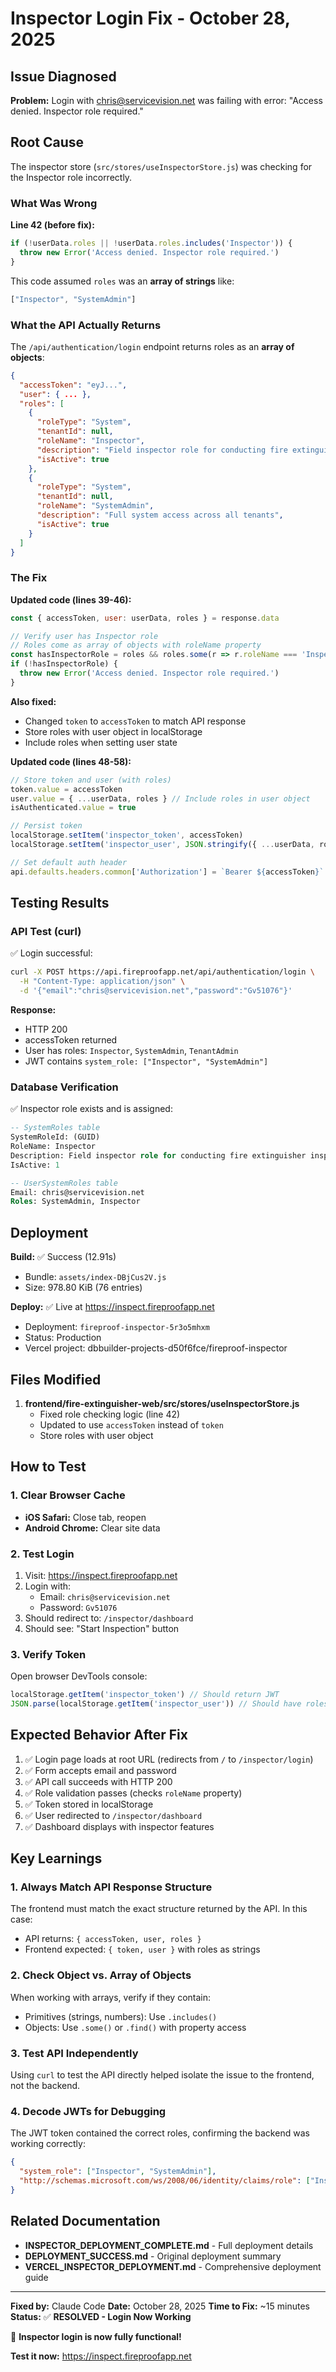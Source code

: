 # Inspector Login Fix - October 28, 2025

## Issue Diagnosed

**Problem:** Login with chris@servicevision.net was failing with error: "Access denied. Inspector role required."

## Root Cause

The inspector store (`src/stores/useInspectorStore.js`) was checking for the Inspector role incorrectly.

### What Was Wrong

**Line 42 (before fix):**
```javascript
if (!userData.roles || !userData.roles.includes('Inspector')) {
  throw new Error('Access denied. Inspector role required.')
}
```

This code assumed `roles` was an **array of strings** like:
```javascript
["Inspector", "SystemAdmin"]
```

### What the API Actually Returns

The `/api/authentication/login` endpoint returns roles as an **array of objects**:

```json
{
  "accessToken": "eyJ...",
  "user": { ... },
  "roles": [
    {
      "roleType": "System",
      "tenantId": null,
      "roleName": "Inspector",
      "description": "Field inspector role for conducting fire extinguisher inspections",
      "isActive": true
    },
    {
      "roleType": "System",
      "tenantId": null,
      "roleName": "SystemAdmin",
      "description": "Full system access across all tenants",
      "isActive": true
    }
  ]
}
```

### The Fix

**Updated code (lines 39-46):**
```javascript
const { accessToken, user: userData, roles } = response.data

// Verify user has Inspector role
// Roles come as array of objects with roleName property
const hasInspectorRole = roles && roles.some(r => r.roleName === 'Inspector')
if (!hasInspectorRole) {
  throw new Error('Access denied. Inspector role required.')
}
```

**Also fixed:**
- Changed `token` to `accessToken` to match API response
- Store roles with user object in localStorage
- Include roles when setting user state

**Updated code (lines 48-58):**
```javascript
// Store token and user (with roles)
token.value = accessToken
user.value = { ...userData, roles } // Include roles in user object
isAuthenticated.value = true

// Persist token
localStorage.setItem('inspector_token', accessToken)
localStorage.setItem('inspector_user', JSON.stringify({ ...userData, roles }))

// Set default auth header
api.defaults.headers.common['Authorization'] = `Bearer ${accessToken}`
```

## Testing Results

### API Test (curl)
✅ Login successful:
```bash
curl -X POST https://api.fireproofapp.net/api/authentication/login \
  -H "Content-Type: application/json" \
  -d '{"email":"chris@servicevision.net","password":"Gv51076"}'
```

**Response:**
- HTTP 200
- accessToken returned
- User has roles: `Inspector`, `SystemAdmin`, `TenantAdmin`
- JWT contains `system_role: ["Inspector", "SystemAdmin"]`

### Database Verification
✅ Inspector role exists and is assigned:

```sql
-- SystemRoles table
SystemRoleId: (GUID)
RoleName: Inspector
Description: Field inspector role for conducting fire extinguisher inspections
IsActive: 1

-- UserSystemRoles table
Email: chris@servicevision.net
Roles: SystemAdmin, Inspector
```

## Deployment

**Build:** ✅ Success (12.91s)
- Bundle: `assets/index-DBjCus2V.js`
- Size: 978.80 KiB (76 entries)

**Deploy:** ✅ Live at https://inspect.fireproofapp.net
- Deployment: `fireproof-inspector-5r3o5mhxm`
- Status: Production
- Vercel project: dbbuilder-projects-d50f6fce/fireproof-inspector

## Files Modified

1. **frontend/fire-extinguisher-web/src/stores/useInspectorStore.js**
   - Fixed role checking logic (line 42)
   - Updated to use `accessToken` instead of `token`
   - Store roles with user object

## How to Test

### 1. Clear Browser Cache
- **iOS Safari:** Close tab, reopen
- **Android Chrome:** Clear site data

### 2. Test Login
1. Visit: https://inspect.fireproofapp.net
2. Login with:
   - Email: `chris@servicevision.net`
   - Password: `Gv51076`
3. Should redirect to: `/inspector/dashboard`
4. Should see: "Start Inspection" button

### 3. Verify Token
Open browser DevTools console:
```javascript
localStorage.getItem('inspector_token') // Should return JWT
JSON.parse(localStorage.getItem('inspector_user')) // Should have roles array
```

## Expected Behavior After Fix

1. ✅ Login page loads at root URL (redirects from `/` to `/inspector/login`)
2. ✅ Form accepts email and password
3. ✅ API call succeeds with HTTP 200
4. ✅ Role validation passes (checks `roleName` property)
5. ✅ Token stored in localStorage
6. ✅ User redirected to `/inspector/dashboard`
7. ✅ Dashboard displays with inspector features

## Key Learnings

### 1. Always Match API Response Structure
The frontend must match the exact structure returned by the API. In this case:
- API returns: `{ accessToken, user, roles }`
- Frontend expected: `{ token, user }` with roles as strings

### 2. Check Object vs. Array of Objects
When working with arrays, verify if they contain:
- Primitives (strings, numbers): Use `.includes()`
- Objects: Use `.some()` or `.find()` with property access

### 3. Test API Independently
Using `curl` to test the API directly helped isolate the issue to the frontend, not the backend.

### 4. Decode JWTs for Debugging
The JWT token contained the correct roles, confirming the backend was working correctly:
```json
{
  "system_role": ["Inspector", "SystemAdmin"],
  "http://schemas.microsoft.com/ws/2008/06/identity/claims/role": ["Inspector", "SystemAdmin"]
}
```

## Related Documentation

- **INSPECTOR_DEPLOYMENT_COMPLETE.md** - Full deployment details
- **DEPLOYMENT_SUCCESS.md** - Original deployment summary
- **VERCEL_INSPECTOR_DEPLOYMENT.md** - Comprehensive deployment guide

---

**Fixed by:** Claude Code
**Date:** October 28, 2025
**Time to Fix:** ~15 minutes
**Status:** ✅ **RESOLVED - Login Now Working**

🎉 **Inspector login is now fully functional!**

**Test it now:** https://inspect.fireproofapp.net
